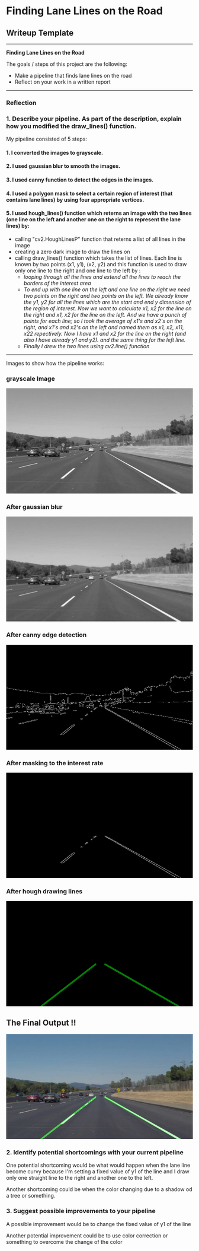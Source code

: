 # **Finding Lane Lines on the Road** 

## Writeup Template

---

**Finding Lane Lines on the Road**

The goals / steps of this project are the following:
* Make a pipeline that finds lane lines on the road
* Reflect on your work in a written report


[//]: # (Image References)

[image1]: ./test_images_output/solidWhiteCurve.jpg_gray.jpg "Grayscale"
[image2]: ./test_images_output/solidWhiteCurve.jpg_gaussian.jpg "Grayscale"
[image3]: ./test_images_output/solidWhiteCurve.jpg_canny.jpg "Grayscale"
[image4]: ./test_images_output/solidWhiteCurve.jpg_masked.jpg "Grayscale"
[image5]: ./test_images_output/solidWhiteCurve.jpg_hough.jpg "Grayscale"
[image6]: ./test_images_output/solidWhiteCurve.jpg_output.jpg "Grayscale"

---

### Reflection

### 1. Describe your pipeline. As part of the description, explain how you modified the draw_lines() function.

My pipeline consisted of 5 steps:
#### 1. I converted the images to grayscale.
#### 2. I used gaussian blur to smooth the images.
#### 3. I used canny function to detect the edges in the images.
#### 4. I used a polygon mask to select a certain region of interest (that contains lane lines) by using four appropriate vertices.
#### 5. I used hough_lines() function which reterns an image with the two lines (one line on the left and another one on the right to represent the lane lines) by:
  - calling "cv2.HoughLinesP" function that reterns a list of all lines in the image
  - creating a zero dark image to draw the lines on
  - calling draw_lines() function which takes the list of lines. Each line is known by two points (x1, y1), (x2, y2) and this function is used to draw only one line to the right and one line to the left by :
     - _looping through all the lines and extend all the lines to reach the borders of the interest area_
     - _To end up with one line on the left and one line on the right we need two points on the right and two points on the left. We already know the y1, y2 for all the lines which are the start and end y dimension of the region of interest. Now we want to calculate x1, x2 for the line on the right and x1, x2 for the line on the left. And we have a punch of points for each line; so I took the average of x1's and x2's on the right, and x1's and x2's on the left and named them as x1, x2, x11, x22 repectively. Now I have x1 and x2 for the line on the right (and also I have already y1 and y2). and the same thing for the left line._
      - _Finally I drew the two lines using cv2.line() function_


---


Images to show how the pipeline works: 
### grayscale Image
![alt text][image1]



### After gaussian blur
![alt text][image2]



### After canny edge detection
![alt text][image3]



### After masking to the interest rate
![alt text][image4]



### After hough drawing lines
![alt text][image5]



## The Final Output !!
![alt text][image6]






### 2. Identify potential shortcomings with your current pipeline


One potential shortcoming would be what would happen when the lane line become curvy because I'm setting a fixed value of y1 of the line and I draw only one straight line to the right and another one to the left.

Another shortcoming could be when the color changing due to a shadow od a tree or something.


### 3. Suggest possible improvements to your pipeline

A possible improvement would be to change the fixed value of y1 of the line

Another potential improvement could be to use color correction or something to overcome the change of the color

